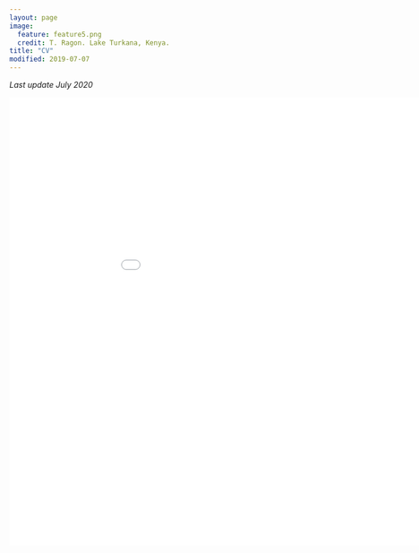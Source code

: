 ```yaml
---
layout: page
image:
  feature: feature5.png
  credit: T. Ragon. Lake Turkana, Kenya.
title: "CV"
modified: 2019-07-07
---
```


*Last update July 2020*

<iframe src="/cv/cv_ragon.pdf" style="width:1000px; height:800px;" frameborder="0" allowfullscreen></iframe>